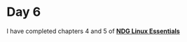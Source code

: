 # Day 6
I have completed chapters 4 and 5 of [**NDG Linux Essentials**](https://www.netacad.com/courses/os-it/ndg-linux-essentials)
